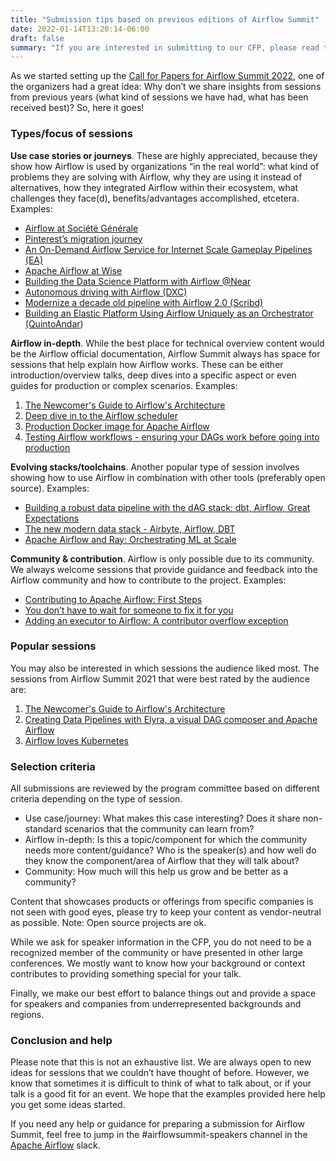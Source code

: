 ```yaml
---
title: "Submission tips based on previous editions of Airflow Summit"
date: 2022-01-14T13:20:14-06:00
draft: false
summary: "If you are interested in submitting to our CFP, please read this guide with tips based on what was worked at previous editions."
---
```


As we started setting up the [Call for Papers for Airflow Summit 2022](https://sessionize.com/airflow-summit-2022/), one of the organizers had a great idea: Why don’t we share insights from sessions from previous years (what kind of sessions we have had, what has been received best)? So, here it goes!


### Types/focus of sessions

**Use case stories or journeys**. These are highly appreciated, because they show how Airflow is used by organizations “in the real world”: what kind of problems they are solving with Airflow, why they are using it instead of alternatives, how they integrated Airflow within their ecosystem, what challenges they face(d), benefits/advantages accomplished, etcetera. Examples:



* [Airflow at Société Générale](https://airflowsummit.org/sessions/airflow-societe-generale/)
* [Pinterest’s migration journey](https://airflowsummit.org/sessions/2021/pinterest-migration-journey/)
* [An On-Demand Airflow Service for Internet Scale Gameplay Pipelines (EA)](https://airflowsummit.org/sessions/2021/an-on-demand-airflow-service-for-internet-scale-gameplay-pipelines/) 
* [Apache Airflow at Wise](https://airflowsummit.org/sessions/2021/apache-airflow-at-wise/)
* [Building the Data Science Platform with Airflow @Near](https://airflowsummit.org/sessions/2021/building-ml-pipelines-with-airflow/)
* [Autonomous driving with Airflow (DXC)](https://airflowsummit.org/sessions/autonomous-driving-airflow/)
* [Modernize a decade old pipeline with Airflow 2.0 (Scribd)](https://airflowsummit.org/sessions/2021/modernize-a-decade-old-pipeline-with-airflow-2.0)
* [Building an Elastic Platform Using Airflow Uniquely as an Orchestrator (QuintoAndar](https://airflowsummit.org/sessions/2021/building-an-elastic-platform-using-airflow-orchestrator/))

**Airflow in-depth**. While the best place for technical overview content would be the Airflow official documentation, Airflow Summit always has space for sessions that help explain how Airflow works. These can be either introduction/overview talks, deep dives into a specific aspect or even guides for production or complex scenarios. Examples:



1. [The Newcomer's Guide to Airflow's Architecture](https://airflowsummit.org/sessions/2021/guide-airflow-architecture/)
2. [Deep dive in to the Airflow scheduler](https://airflowsummit.org/sessions/2021/deep-dive-in-to-the-airflow-scheduler/)
3. [Production Docker image for Apache Airflow](https://airflowsummit.org/sessions/production-docker-image/)
4. [Testing Airflow workflows - ensuring your DAGs work before going into production](https://airflowsummit.org/sessions/testing-airflow-workflows/)

**Evolving stacks/toolchains**. Another popular type of session involves showing how to use Airflow in combination with other tools (preferably open source). Examples:



* [Building a robust data pipeline with the dAG stack: dbt, Airflow, Great Expectations](https://airflowsummit.org/sessions/2021/building-a-robust-data-pipeline-with-the-dag-stack/)
* [The new modern data stack - Airbyte, Airflow, DBT](https://airflowsummit.org/sessions/2021/the-new-modern-data-stack-airbyte-airflow-dbt/)
* [Apache Airflow and Ray: Orchestrating ML at Scale](https://airflowsummit.org/sessions/2021/airflow-ray/)

**Community & contribution**. Airflow is only possible due to its community. We always welcome sessions that provide guidance and feedback into the Airflow community and how to contribute to the project. Examples:

* [Contributing to Apache Airflow: First Steps](https://airflowsummit.org/sessions/2021/contributing-first-steps/)
* [You don’t have to wait for someone to fix it for you](https://airflowsummit.org/sessions/2021/dont-have-to-wait/)
* [Adding an executor to Airflow: A contributor overflow exception](https://airflowsummit.org/sessions/adding-executor-airflow/)


### Popular sessions

You may also be interested in which sessions the audience liked most. The sessions from Airflow Summit 2021 that were best rated by the audience are:

1. [The Newcomer's Guide to Airflow's Architecture](https://airflowsummit.org/sessions/2021/guide-airflow-architecture/)
2. [Creating Data Pipelines with Elyra, a visual DAG composer and Apache Airflow](https://airflowsummit.org/sessions/2021/creating-pipelines-elyra/)
3. [Airflow loves Kubernetes](https://airflowsummit.org/sessions/2021/airflow-loves-kubernetes/)


### Selection criteria

All submissions are reviewed by the program committee based on different criteria depending on the type of session.



* Use case/journey: What makes this case interesting? Does it share non-standard scenarios that the community can learn from? 
* Airflow in-depth: Is this a topic/component for which the community needs more content/guidance? Who is the speaker(s) and how well do they know the component/area of Airflow that they will talk about?
* Community: How much will this help us grow and be better as a community?

Content that showcases products or offerings from specific companies is not seen with good eyes, please try to keep your content as vendor-neutral as possible. Note: Open source projects are ok.

While we ask for speaker information in the CFP, you do not need to be a recognized member of the community or have presented in other large conferences. We mostly want to know how your background or context contributes to providing something special for your talk.

Finally, we make our best effort to balance things out and provide a space for speakers and companies from underrepresented backgrounds and regions.


### Conclusion and help

Please note that this is not an exhaustive list. We are always open to new ideas for sessions that we couldn’t have thought of before. However, we know that sometimes it is difficult to think of what to talk about, or if your talk is a good fit for an event. We hope that the examples provided here help you get some ideas started.

If you need any help or guidance for preparing a submission for Airflow Summit, feel free to jump in the #airflowsummit-speakers channel in the [Apache Airflow](https://apache-airflow.slack.com/) slack.

